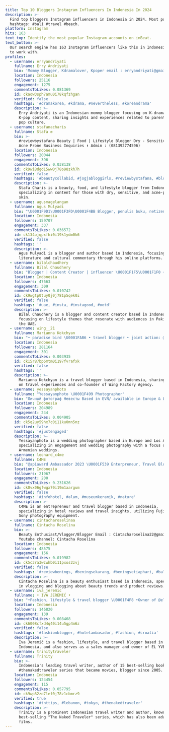 ```yaml
---
title: Top 10 Bloggers Instagram Influencers In Indonesia In 2024
description: >-
  Find top bloggers Instagram influencers in Indonesia in 2024. Most popular
  hashtags: #bali #travel #beach.
platform: Instagram
hits: 163
text_top: Identify the most popular Instagram accounts on inBeat.
text_bottom: >-
  Our search engine has 163 Instagram influencers like this in Indonesia for you
  to work with.
profiles:
  - username: erryandriyati
    fullname: Erry Andriyati
    bio: 'Mommy Blogger, Kdramalover, Kpoper email : erryandriyati@gmail.com'
    location: Indonesia
    followers: 25116
    engagement: 1275
    commentsToLikes: 0.081369
    id: ckaow3sph7amu0i78kqfzhgan
    verified: false
    hashtags: '#dramakorea, #kdrama, #nevertheless, #koreandrama'
    description: >-
      Erry Andriyati is an Indonesian mommy blogger focusing on K-drama and
      K-pop content, sharing insights and experiences related to parenting and
      pop culture.
  - username: stafanacharis
    fullname: Stafa ✿
    bio: >-
      #reviewbystafana Beauty | Food | Lifestyle Blogger Dry - Sensitive Skin |
      Acne Prone Business Inquiries ⬇️ Admin : (081392774596)
    location: Indonesia
    followers: 20044
    engagement: 396
    commentsToLikes: 0.038138
    id: ck9wi8dgd15ww0j78o98zkh7h
    verified: false
    hashtags: '#beautycollabid, #jogjabloggirls, #reviewbystafana, #bloggersolo'
    description: >-
      Stafa Charis is a beauty, food, and lifestyle blogger from Indonesia,
      specializing in content for those with dry, sensitive, and acne-prone
      skin.
  - username: agusmagelangan
    fullname: Agus Mulyadi
    bio: "\U0001F9D1\U0001F3FD‍\U0001F4BB Blogger, penulis buku, netizen pada umumnya \U0001F31F Bergembira di @akalbuku dan @kecapmbahjoyo \U0001F91D Endorse dan kerja sama: 087722271000 (WA)"
    location: Indonesia
    followers: 159707
    engagement: 337
    commentsToLikes: 0.036572
    id: ck134ojqpxfhi0i19k1ydm0k6
    verified: false
    hashtags: ''
    description: >-
      Agus Mulyadi is a blogger and author based in Indonesia, focusing on
      literature and cultural commentary through his online platforms.
  - username: bilalchaudhery
    fullname: Bilal Chaudhery
    bio: "Blogger | Content Creator | influencer \U0001F1F5\U0001F1F0 ~ \U0001F1E6\U0001F1EA \U0001F3AC tiktok:bilalchaudhery Subscribe My Youtube Channel \U0001F514⬇️"
    location: Indonesia
    followers: 47663
    engagement: 309
    commentsToLikes: 0.010742
    id: ck9wgtp0tuy0j0j781p5qek0i
    verified: false
    hashtags: '#uae, #insta, #instagood, #ootd'
    description: >-
      Bilal Chaudhery is a blogger and content creator based in Indonesia,
      focusing on lifestyle themes that resonate with audiences in Pakistan and
      the UAE.
  - username: wing__21
    fullname: Marianna Kokchyan
    bio: "• paradise bird \U0001FAB6 • travel blogger • joint action: @prwing21 • founder: @wingfactory.agency"
    location: Indonesia
    followers: 281164
    engagement: 301
    commentsToLikes: 0.003935
    id: ck15r87bp6mtm0i197fvrafxk
    verified: false
    hashtags: ''
    description: >-
      Marianna Kokchyan is a travel blogger based in Indonesia, sharing insights
      on travel experiences and co-founder of Wing Factory Agency.
  - username: yessayanphoto
    fullname: "Yessayanphoto \U0001F499 Photographer"
    bio: "Личный фотограф Невесты Based in EVN/ available in Europe & LA \U0001F1FA\U0001F1F8✈️ First Armenian Wedding Blogger \U0001F4F8Engagement | Wedding | content-maker"
    location: Indonesia
    followers: 204989
    engagement: 244
    commentsToLikes: 0.004905
    id: ck5q2uy59hx7c0i11ku0mn5nz
    verified: false
    hashtags: '#justengaged'
    description: >-
      Yessayanphoto is a wedding photographer based in Europe and Los Angeles,
      specializing in engagement and wedding photography with a focus on
      Armenian weddings.
  - username: leonard_c4me
    fullname: C4ME
    bio: "@apiaward Ambassador 2023 \U0001F539 Enterpreneur, Travel Blogger, Hotel Reviewer, Fuji Film + Sony"
    location: Indonesia
    followers: 21967
    engagement: 200
    commentsToLikes: 0.231626
    id: ck0vx06gfwgx70i19m1aargum
    verified: false
    hashtags: '#infohotel, #alam, #museumkeramik, #nature'
    description: >-
      C4ME is an entrepreneur and travel blogger based in Indonesia,
      specializing in hotel reviews and travel insights, utilizing Fuji Film and
      Sony photography equipment.
  - username: cintacharoselinaa
    fullname: Cintacha Roselina
    bio: >-
      Beauty Enthusiast/Vlogger/Blogger Email : Cintacharoselina22@gmail.com
      Youtube channel: Cintacha Roselina
    location: Indonesia
    followers: 48575
    engagement: 156
    commentsToLikes: 0.019982
    id: ck5c3ra3wzwhb0i11pxos2zvj
    verified: false
    hashtags: '#reviewbenings, #beningsekarang, #beningsetiaphari, #baliindonesia'
    description: >-
      Cintacha Roselina is a beauty enthusiast based in Indonesia, specializing
      in vlogging and blogging about beauty trends and product reviews.
  - username: iva_jeremic
    fullname: • IVA JEREMIĆ •
    bio: "•Fashion, lifestyle & travel blogger \U0001F4F8 •Owner of @el_yve \U0001F339 •Sales manager \U0001F469\U0001F3FD‍\U0001F4BB •Ivajeremic96@gmail.com \U0001F48C"
    location: Indonesia
    followers: 146820
    engagement: 139
    commentsToLikes: 0.008468
    id: ck6008cfxd4q40i14u5gp4m6z
    verified: false
    hashtags: '#fashionblogger, #hotelambasador, #fashion, #croatia'
    description: >-
      Iva Jeremić is a fashion, lifestyle, and travel blogger based in
      Indonesia, and also serves as a sales manager and owner of EL YVE.
  - username: trinitytraveler
    fullname: Trinity
    bio: >-
      Indonesia's leading travel writer, author of 15 best-selling books incl
      #thenakedtraveler series that became movies, blogger since 2005.
    location: Indonesia
    followers: 124454
    engagement: 115
    commentsToLikes: 0.057795
    id: ck9wp32zo7lef0j78z1cbmrz9
    verified: true
    hashtags: '#tnttips, #lebanon, #tokyo, #thenakedtraveler'
    description: >-
      Trinity is a prominent Indonesian travel writer and author, known for the
      best-selling "The Naked Traveler" series, which has also been adapted into
      films.
---
```


